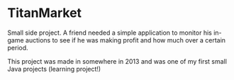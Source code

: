 # TitanMarket
Small side project. 
A friend needed a simple application to monitor his in-game auctions to see if he was making profit and how much over a certain period.

This project was made in somewhere in 2013 and was one of my first small Java projects (learning project!)
